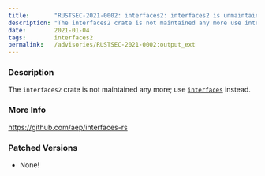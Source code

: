 ```yaml
---
title:       "RUSTSEC-2021-0002: interfaces2: interfaces2 is unmaintained, use interfaces instead"
description: "The interfaces2 crate is not maintained any more use interfaceshttpscrates.iocratesinterfaces instead."
date:        2021-01-04
tags:        interfaces2
permalink:   /advisories/RUSTSEC-2021-0002:output_ext
---
```


### Description

The `interfaces2` crate is not maintained any more;
use [`interfaces`](https://crates.io/crates/interfaces) instead.

### More Info

<https://github.com/aep/interfaces-rs>

### Patched Versions

- None!

